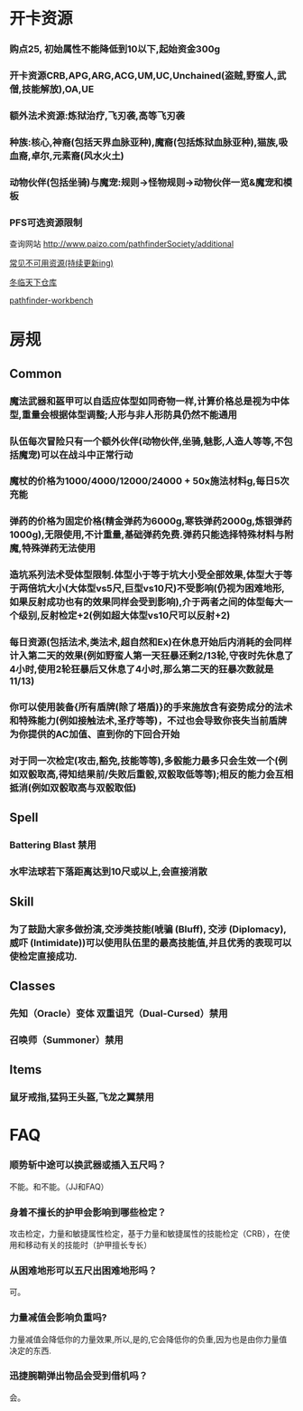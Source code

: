 # 开卡资源 #
### 购点25, 初始属性不能降低到10以下,起始资金300g ###
### 开卡资源CRB,APG,ARG,ACG,UM,UC,Unchained(盗贼,野蛮人,武僧,技能解放),OA,UE ###
### 额外法术资源:炼狱治疗,飞刃袭,高等飞刃袭 ###
### 种族:核心,神裔(包括天界血脉亚种),魔裔(包括炼狱血脉亚种),猫族,吸血裔,卓尔,元素裔(风水火土) ###
### 动物伙伴(包括坐骑)与魔宠:规则->怪物规则->动物伙伴一览&魔宠和模板 ###
### PFS可选资源限制 ###
查询网站 http://www.paizo.com/pathfinderSociety/additional

[常见不可用资源(持续更新ing)](https://github.com/yinfengd/PathfinderCustomizedRule/blob/main/%E5%B8%B8%E8%A7%81%E4%B8%8D%E5%8F%AF%E7%94%A8%E8%B5%84%E6%BA%90.md)

[冬临天下仓库](https://docs.google.com/spreadsheets/d/1fuFf-seG4kjLl8WI57m5kuU0LwQsy_FCdco-46haFJ4/edit?usp=sharing)

[pathfinder-workbench](https://pathfinder-workbench.netlify.app)

# 房规 #
## Common ##
### 魔法武器和盔甲可以自适应体型如同奇物一样,计算价格总是视为中体型,重量会根据体型调整;人形与非人形防具仍然不能通用 ###
### 队伍每次冒险只有一个额外伙伴(动物伙伴,坐骑,魅影,人造人等等,不包括魔宠)可以在战斗中正常行动 ###
### 魔杖的价格为1000/4000/12000/24000 + 50x施法材料g,每日5次充能 ###
### 弹药的价格为固定价格(精金弹药为6000g,寒铁弹药2000g,炼银弹药1000g),无限使用,不计重量,基础弹药免费.弹药只能选择特殊材料与附魔,特殊弹药无法使用 ###
###  造坑系列法术受体型限制.体型小于等于坑大小受全部效果,体型大于等于两倍坑大小(大体型vs5尺,巨型vs10尺)不受影响(仍视为困难地形,如果反射成功也有的效果同样会受到影响),介于两者之间的体型每大一个级别,反射检定+2(例如超大体型vs10尺可以反射+2) ###
###  每日资源(包括法术,类法术,超自然和Ex)在休息开始后内消耗的会同样计入第二天的效果(例如野蛮人第一天狂暴还剩2/13轮,守夜时先休息了4小时,使用2轮狂暴后又休息了4小时,那么第二天的狂暴次数就是11/13) ###
### 你可以使用装备{所有盾牌(除了塔盾)}的手来施放含有姿势成分的法术和特殊能力(例如接触法术,圣疗等等)，不过也会导致你丧失当前盾牌为你提供的AC加值、直到你的下回合开始 ###
### 对于同一次检定(攻击,豁免,技能等等),多骰能力最多只会生效一个(例如双骰取高,得知结果前/失败后重骰,双骰取低等等);相反的能力会互相抵消(例如双骰取高与双骰取低) ###
## Spell ##
### Battering Blast 禁用 ###
### 水牢法球若下落距离达到10尺或以上,会直接消散 ###
## Skill ##
### 为了鼓励大家多做扮演,交涉类技能(唬骗 (Bluff), 交涉 (Diplomacy), 威吓 (Intimidate))可以使用队伍里的最高技能值,并且优秀的表现可以使检定直接成功. ###
## Classes ##
### 先知（Oracle）变体 双重诅咒（Dual-Cursed）禁用 ###
### 召唤师（Summoner）禁用 ###
## Items ##
### 鼠牙戒指,猛犸王头盔,飞龙之翼禁用 ###
# FAQ #
### 顺势斩中途可以换武器或插入五尺吗？
不能。和不能。（JJ和FAQ）
### 身着不擅长的护甲会影响到哪些检定？
攻击检定，力量和敏捷属性检定，基于力量和敏捷属性的技能检定（CRB），在使用和移动有关的技能时（护甲擅长专长）
### 从困难地形可以五尺出困难地形吗？
可。
### 力量减值会影响负重吗?
力量减值会降低你的力量效果,所以,是的,它会降低你的负重,因为也是由你力量值决定的东西.
### 迅捷腕鞘弹出物品会受到借机吗？
会。